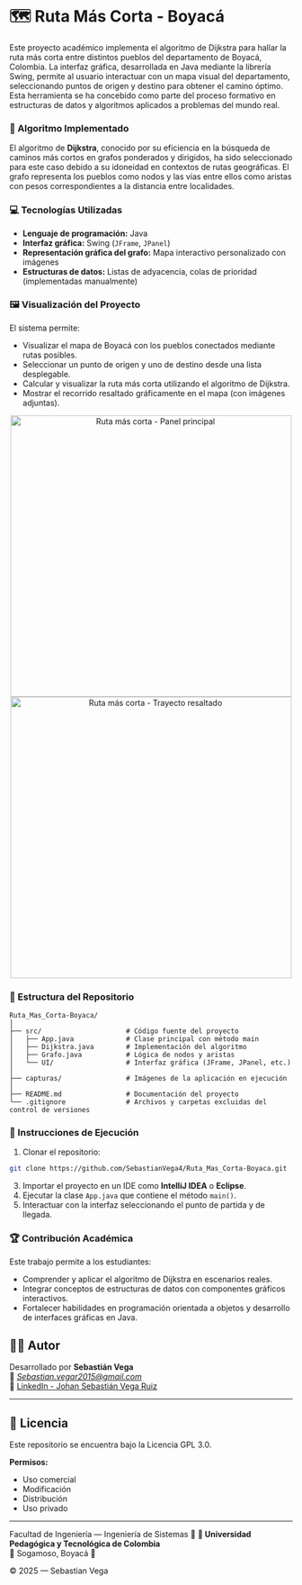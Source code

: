 # 🗺️ Ruta Más Corta - Boyacá

Este proyecto académico implementa el algoritmo de Dijkstra para hallar la ruta más corta entre distintos pueblos del departamento de Boyacá, Colombia. La interfaz gráfica, desarrollada en Java mediante la librería Swing, permite al usuario interactuar con un mapa visual del departamento, seleccionando puntos de origen y destino para obtener el camino óptimo. Esta herramienta se ha concebido como parte del proceso formativo en estructuras de datos y algoritmos aplicados a problemas del mundo real.

### 🧠 Algoritmo Implementado

El algoritmo de **Dijkstra**, conocido por su eficiencia en la búsqueda de caminos más cortos en grafos ponderados y dirigidos, ha sido seleccionado para este caso debido a su idoneidad en contextos de rutas geográficas. El grafo representa los pueblos como nodos y las vías entre ellos como aristas con pesos correspondientes a la distancia entre localidades.

### 💻 Tecnologías Utilizadas

- **Lenguaje de programación:** Java
- **Interfaz gráfica:** Swing (`JFrame`, `JPanel`)
- **Representación gráfica del grafo:** Mapa interactivo personalizado con imágenes
- **Estructuras de datos:** Listas de adyacencia, colas de prioridad (implementadas manualmente)

### 🖼️ Visualización del Proyecto

El sistema permite:

- Visualizar el mapa de Boyacá con los pueblos conectados mediante rutas posibles.
- Seleccionar un punto de origen y uno de destino desde una lista desplegable.
- Calcular y visualizar la ruta más corta utilizando el algoritmo de Dijkstra.
- Mostrar el recorrido resaltado gráficamente en el mapa (con imágenes adjuntas).

<div align="center">
  <img src="./capturas/mapa_boyaca_1.jpg" alt="Ruta más corta - Panel principal" width="500"/>
  <img src="./capturas/mapa_boyaca_2.jpg" alt="Ruta más corta - Trayecto resaltado" width="500"/>
</div>

### 📂 Estructura del Repositorio

```
Ruta_Mas_Corta-Boyaca/
│
├── src/                     # Código fuente del proyecto
│   ├── App.java             # Clase principal con método main
│   ├── Dijkstra.java        # Implementación del algoritmo
│   ├── Grafo.java           # Lógica de nodos y aristas
│   └── UI/                  # Interfaz gráfica (JFrame, JPanel, etc.)
│
├── capturas/                # Imágenes de la aplicación en ejecución
│
├── README.md                # Documentación del proyecto
└── .gitignore               # Archivos y carpetas excluidas del control de versiones
```

### 🚀 Instrucciones de Ejecución

1. Clonar el repositorio:
```bash
git clone https://github.com/SebastianVega4/Ruta_Mas_Corta-Boyaca.git
```

3. Importar el proyecto en un IDE como **IntelliJ IDEA** o **Eclipse**.
4. Ejecutar la clase `App.java` que contiene el método `main()`.
5. Interactuar con la interfaz seleccionando el punto de partida y de llegada.

### 🏆 Contribución Académica

Este trabajo permite a los estudiantes:

- Comprender y aplicar el algoritmo de Dijkstra en escenarios reales.
- Integrar conceptos de estructuras de datos con componentes gráficos interactivos.
- Fortalecer habilidades en programación orientada a objetos y desarrollo de interfaces gráficas en Java.


## 👨‍🎓 Autor

Desarrollado por **Sebastián Vega**  
📧 *Sebastian.vegar2015@gmail.com*  
🔗 [LinkedIn - Johan Sebastián Vega Ruiz](https://www.linkedin.com/in/johan-sebastian-vega-ruiz-b1292011b/)

---
 
## 📜 Licencia

Este repositorio se encuentra bajo la Licencia GPL 3.0.

**Permisos:**
- Uso comercial
- Modificación
- Distribución
- Uso privado

---


Facultad de Ingeniería — Ingeniería de Sistemas 🧩
**🏫 Universidad Pedagógica y Tecnológica de Colombia**  
📍 Sogamoso, Boyacá 📍

© 2025 — Sebastian Vega
